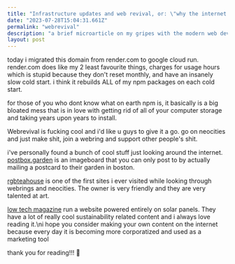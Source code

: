 ```yaml
---
title: "Infrastructure updates and web revival, or: \"why the internet fucking sucks and will possibly forever\""
date: "2023-07-28T15:04:31.661Z"
permalink: "webrevival"
description: "a brief microarticle on my gripes with the modern web development scene as well as what social media has developed into"
layout: post
---
```


today i migrated this domain from render.com to google cloud run. render.com does like my 2 least favourite things, charges for usage hours which is stupid because they don't reset monthly, and have an insanely slow cold start. i think it rebuilds ALL of my npm packages on each cold start.

for those of you who dont know what on earth npm is, it basically is a big bloated mess that is in love with getting rid of all of your computer storage and taking years upon years to install.

Webrevival is fucking cool and i'd like u guys to give it a go. go on neocities and just make shit, join a webring and support other people&apos;s shit.

i&apos;ve personally found a bunch of cool stuff just looking around the internet. [postbox.garden](https://postbox.garden) is an imageboard that you can only post to by actually mailing a postcard to their garden in boston.

[rgbteahouse](https://rgbteahouse.neocities.org/home) is one of the first sites i ever visited while looking through webrings and neocities. The owner is very friendly and they are very talented at art.

[low tech magazine](https://solar.lowtechmagazine.com/about) run a website powered entirely on solar panels. They have a lot of really cool sustainability related content and i always love reading it.\ni hope you consider making your own content on the internet because every day it is becoming more corporatized and used as a marketing tool

thank you for reading!!! :hugs: